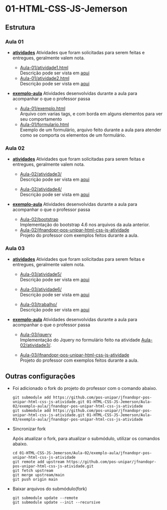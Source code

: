 # 01-HTML-CSS-JS-Jemerson

## Estrutura

### Aula 01

- [**atividades**](./Aula-01/atividades/)
    Atividades que foram solicitadas para serem feitas e entregues, geralmente valem nota.

    - [Aula-01/atividade1.html](./Aula-01/atividades/atividade1.html)  
        Descrição pode ser vista em [aqui](https://pos-unipar.github.io/docs/html-css-js#atividade-1)
    - [Aula-01/atividade2.html](./Aula-01/atividades/atividade2.html)  
    Descrição pode ser vista em [aqui](https://pos-unipar.github.io/docs/html-css-js#atividade-2)

- [**exemplo-aula**](./Aula-01/exemplo-aula/)
    Atividades desenvolvidas durante a aula para acompanhar o que o professor passa

    - [Aula-01/exemplo.html](./Aula-01/exemplo-aula/exemplo.html)  
        Arquivo com varias tags, e com borda em alguns elementos para ver seu comportamento
    - [Aula-01/formulario.html](./Aula-01/exemplo-aula/formulario.html)  
        Exemplo de um formulário, arquivo feito durante a aula para atender como se comporta os elementos de um formulário.

### Aula 02

- [**atividades**](./Aula-02/atividades/)
Atividades que foram solicitadas para serem feitas e entregues, geralmente valem nota.

    - [Aula-02/atividade3/](./Aula-02/atividades/atividade3)  
        Descrição pode ser vista em [aqui](https://pos-unipar.github.io/docs/html-css-js#atividade-3)

    - [Aula-02/atividade4/](./Aula-02/atividades/atividade4)  
    Descrição pode ser vista em [aqui](https://pos-unipar.github.io/docs/html-css-js#atividade-4)

- [**exemplo-aula**](./Aula-02/exemplo-aula/)
    Atividades desenvolvidas durante a aula para acompanhar o que o professor passa

    - [Aula-02/bootstrap](./Aula-02/exemplo-aula/bootstrap/)  
        Implementação do bootstrap 4.6 nos arquivos da aula anterior.
    - [Aula-02/jfnandopr-pos-unipar-html-css-js-atividade](https://github.com/pos-unipar/jfnandopr-pos-unipar-html-css-js-atividade/)  
        Projeto do professor com exemplos feitos durante a aula.

### Aula 03

- [**atividades**](./Aula-03/atividades/)
Atividades que foram solicitadas para serem feitas e entregues, geralmente valem nota.

    - [Aula-03/atividade5/](./Aula-03/atividades/atividade5)  
        Descrição pode ser vista em [aqui](https://pos-unipar.github.io/docs/html-css-js#atividade-5)
    - [Aula-03/atividade6/](./Aula-03/atividades/atividade6)  
        Descrição pode ser vista em [aqui](https://pos-unipar.github.io/docs/html-css-js#atividade-6)

    - [Aula-03/trabalho/](./Aula-03/atividades/trabalho)  
        Descrição pode ser vista em [aqui](https://pos-unipar.github.io/docs/html-css-js#trabalho-final)

- [**exemplo-aula**](./Aula-03/exemplo-aula/)
    Atividades desenvolvidas durante a aula para acompanhar o que o professor passa

    - [Aula-03/jquery](./Aula-03/exemplo-aula/jquery/)  
        Implementação do Jquery no formulário feito na atividade [Aula-02/atividade3/](./Aula-02/atividades/atividade3).

    - [Aula-03/jfnandopr-pos-unipar-html-css-js-atividade](https://github.com/pos-unipar/jfnandopr-pos-unipar-html-css-js-atividade/)  
        Projeto do professor com exemplos feitos durante a aula.

## Outras configurações

- Foi adicionado o fork do projeto do professor com o comando abaixo.  
    ```
    git submodule add https://github.com/pos-unipar/jfnandopr-pos-unipar-html-css-js-atividade.git 01-HTML-CSS-JS-Jemerson/Aula-02/exemplo-aula/jfnandopr-pos-unipar-html-css-js-atividade
    git submodule add https://github.com/pos-unipar/jfnandopr-pos-unipar-html-css-js-atividade.git 01-HTML-CSS-JS-Jemerson/Aula-03/exemplo-aula/jfnandopr-pos-unipar-html-css-js-atividade
    ```

- Sincronizar fork

    Após atualizar o fork, para atualizar o submódulo, utilizar os comandos abaixo.
    ```
    cd 01-HTML-CSS-JS-Jemerson/Aula-02/exemplo-aula/jfnandopr-pos-unipar-html-css-js-atividade
    git remote add upstream https://github.com/pos-unipar/jfnandopr-pos-unipar-html-css-js-atividade.git
    git fetch upstream
    git merge upstream/main
    git push origin main
    ```
- Baixar arquivos do submódulo(fork)
    ```
    git submodule update --remote
    git submodule update --init --recursive
    ```